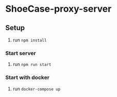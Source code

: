# ShoeCase-proxy-server

Setup
-----
1. run ```npm install```

### Start server

1. run ```npm run start```

### Start with docker

1. run ```docker-compose up```
